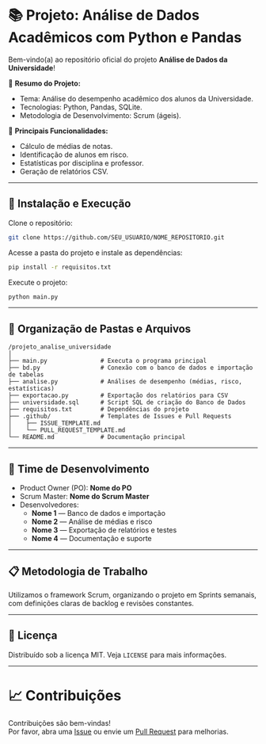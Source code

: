 
# 📚 Projeto: Análise de Dados Acadêmicos com Python e Pandas

Bem-vindo(a) ao repositório oficial do projeto **Análise de Dados da Universidade**!

🚀 **Resumo do Projeto:**
- Tema: Análise do desempenho acadêmico dos alunos da Universidade.
- Tecnologias: Python, Pandas, SQLite.
- Metodologia de Desenvolvimento: Scrum (ágeis).

🎯 **Principais Funcionalidades:**
- Cálculo de médias de notas.
- Identificação de alunos em risco.
- Estatísticas por disciplina e professor.
- Geração de relatórios CSV.

---

## 🔧 Instalação e Execução

Clone o repositório:
```bash
git clone https://github.com/SEU_USUARIO/NOME_REPOSITORIO.git
```

Acesse a pasta do projeto e instale as dependências:
```bash
pip install -r requisitos.txt
```

Execute o projeto:
```bash
python main.py
```

---

## 📂 Organização de Pastas e Arquivos

```
/projeto_analise_universidade
│
├── main.py               # Executa o programa principal
├── bd.py                 # Conexão com o banco de dados e importação de tabelas
├── analise.py            # Análises de desempenho (médias, risco, estatísticas)
├── exportacao.py         # Exportação dos relatórios para CSV
├── universidade.sql      # Script SQL de criação do Banco de Dados
├── requisitos.txt        # Dependências do projeto
├── .github/              # Templates de Issues e Pull Requests
│    ├── ISSUE_TEMPLATE.md
│    └── PULL_REQUEST_TEMPLATE.md
└── README.md             # Documentação principal
```

---

## 👥 Time de Desenvolvimento

- Product Owner (PO): **Nome do PO**
- Scrum Master: **Nome do Scrum Master**
- Desenvolvedores:
  - **Nome 1** — Banco de dados e importação
  - **Nome 2** — Análise de médias e risco
  - **Nome 3** — Exportação de relatórios e testes
  - **Nome 4** — Documentação e suporte

---

## 📋 Metodologia de Trabalho

Utilizamos o framework Scrum, organizando o projeto em Sprints semanais, com definições claras de backlog e revisões constantes.

---

## 🔗 Licença

Distribuído sob a licença MIT. Veja `LICENSE` para mais informações.

---

# 📈 Contribuições

Contribuições são bem-vindas!  
Por favor, abra uma [Issue](https://github.com/SEU_USUARIO/NOME_REPOSITORIO/issues) ou envie um [Pull Request](https://github.com/SEU_USUARIO/NOME_REPOSITORIO/pulls) para melhorias.

